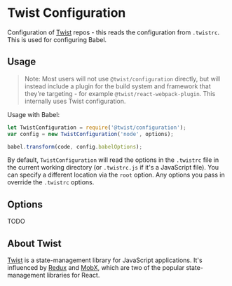 # Twist Configuration

Configuration of [Twist](http://github.com/adobe/twist) repos - this reads the configuration from `.twistrc`. This is used for configuring Babel.

## Usage

> Note: Most users will not use `@twist/configuration` directly, but will instead include a plugin for the build system and framework that they're targeting - for example `@twist/react-webpack-plugin`. This internally uses Twist configuration.

Usage with Babel:

```js
let TwistConfiguration = require('@twist/configuration');
var config = new TwistConfiguration('node', options);

babel.transform(code, config.babelOptions);
```

By default, `TwistConfiguration` will read the options in the `.twistrc` file in the current working directory (or `.twistrc.js` if it's a JavaScript file). You can specify a different location via the `root` option. Any options you pass in override the `.twistrc` options.


## Options

TODO

## About Twist

[Twist](http://github.com/adobe/twist) is a state-management library for JavaScript applications. It's influenced by [Redux](http://redux.js.org/) and [MobX](https://github.com/mobxjs/mobx), which are two of the popular state-management libraries for React.
